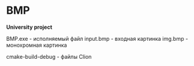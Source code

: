 # BMP
**University project**

BMP.exe - исполняемый файл
input.bmp - входная картинка
img.bmp - монохромная картинка

cmake-build-debug - файлы Clion
